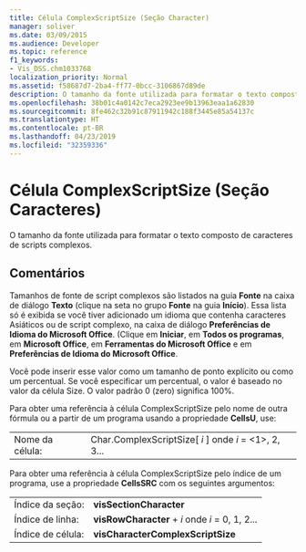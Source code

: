 ```yaml
---
title: Célula ComplexScriptSize (Seção Character)
manager: soliver
ms.date: 03/09/2015
ms.audience: Developer
ms.topic: reference
f1_keywords:
- Vis_DSS.chm1033768
localization_priority: Normal
ms.assetid: f58687d7-2ba4-ff77-0bcc-3106867d89de
description: O tamanho da fonte utilizada para formatar o texto composto de caracteres de scripts complexos.
ms.openlocfilehash: 38b01c4a0142c7eca2923ee9b13963eaa1a62830
ms.sourcegitcommit: 8fe462c32b91c87911942c188f3445e85a54137c
ms.translationtype: HT
ms.contentlocale: pt-BR
ms.lasthandoff: 04/23/2019
ms.locfileid: "32359336"
---
```

# <a name="complexscriptsize-cell-character-section"></a>Célula ComplexScriptSize (Seção Caracteres)

O tamanho da fonte utilizada para formatar o texto composto de caracteres de scripts complexos. 
  
## <a name="remarks"></a>Comentários

Tamanhos de fonte de script complexos são listados na guia **Fonte** na caixa de diálogo **Texto** (clique na seta no grupo **Fonte** na guia **Início**). Essa lista só é exibida se você tiver adicionado um idioma que contenha caracteres Asiáticos ou de script complexo, na caixa de diálogo **Preferências de Idioma do Microsoft Office**. (Clique em **Iniciar**, em **Todos os programas**, em **Microsoft Office**, em **Ferramentas do Microsoft Office** e em **Preferências de Idioma do Microsoft Office**.
  
Você pode inserir esse valor como um tamanho de ponto explícito ou como um percentual. Se você especificar um percentual, o valor é baseado no valor da célula Size. O valor padrão 0 (zero) significa 100%. 
  
Para obter uma referência à célula ComplexScriptSize pelo nome de outra fórmula ou a partir de um programa usando a propriedade **CellsU**, use: 
  
|||
|:-----|:-----|
|Nome da célula:  <br/> |Char.ComplexScriptSize[ *i*  ]           onde  *i*  = <1>, 2, 3...  <br/> |
   
Para obter uma referência à célula ComplexScriptSize pelo índice de um programa, use a propriedade **CellsSRC** com os seguintes argumentos: 
  
|||
|:-----|:-----|
|Índice da seção:  <br/> |**visSectionCharacter** <br/> |
|Índice de linha:  <br/> |**visRowCharacter** +  *i*           onde  *i*  = 0, 1, 2...  <br/> |
|Índice de célula:  <br/> |**visCharacterComplexScriptSize** <br/> |
   

